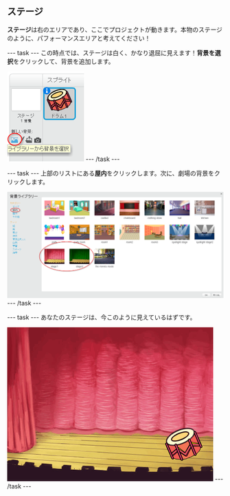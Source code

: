 ## ステージ

**ステージ**は右のエリアであり、ここでプロジェクトが動きます。本物のステージのように、パフォーマンスエリアと考えてください！

\--- task \--- この時点では、ステージは白く、かなり退屈に見えます！**背景を選択**をクリックして、背景を追加します。

![スクリーンショット](images/band-stage-choose.png) \--- /task \---

\--- task \--- 上部のリストにある**屋内**をクリックします。次に、劇場の背景をクリックします。

![スクリーンショット](images/band-backdrop.png) \--- /task \---

\--- task \--- あなたのステージは、今このように見えているはずです。

![スクリーンショット](images/band-stage.png) \--- /task \---